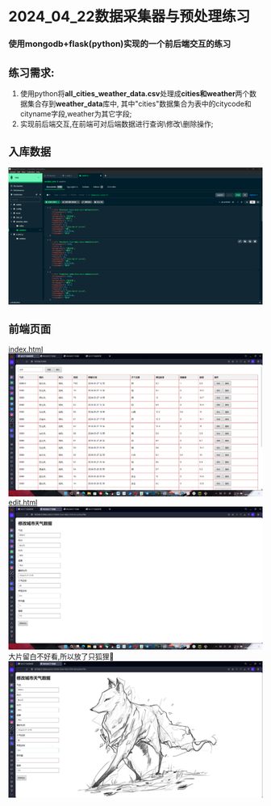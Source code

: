 # 2024_04_22数据采集器与预处理练习
### 使用mongodb+flask(python)实现的一个前后端交互的练习
## 练习需求:
1. 使用python将**all_cities_weather_data.csv**处理成**cities和weather**两个数据集合存到**weather_data**库中,
其中"cities"数据集合为表中的citycode和cityname字段,weather为其它字段;
2. 实现前后端交互,在前端可对后端数据进行查询\修改\删除操作;
## 入库数据
![](static/mongodb.png)
## 前端页面
[index.html](./static/index.png)
![](static/index.png)
[edit.html](./static/edit01.png)
![](static/edit01.png)
大片留白不好看,所以放了只狐狸🦊
![](static/edit02.png)
